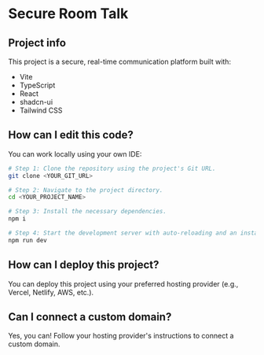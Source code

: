 # Secure Room Talk

## Project info

This project is a secure, real-time communication platform built with:
- Vite
- TypeScript
- React
- shadcn-ui
- Tailwind CSS

## How can I edit this code?

You can work locally using your own IDE:

```sh
# Step 1: Clone the repository using the project's Git URL.
git clone <YOUR_GIT_URL>

# Step 2: Navigate to the project directory.
cd <YOUR_PROJECT_NAME>

# Step 3: Install the necessary dependencies.
npm i

# Step 4: Start the development server with auto-reloading and an instant preview.
npm run dev
```

## How can I deploy this project?

You can deploy this project using your preferred hosting provider (e.g., Vercel, Netlify, AWS, etc.).

## Can I connect a custom domain?

Yes, you can! Follow your hosting provider's instructions to connect a custom domain.
